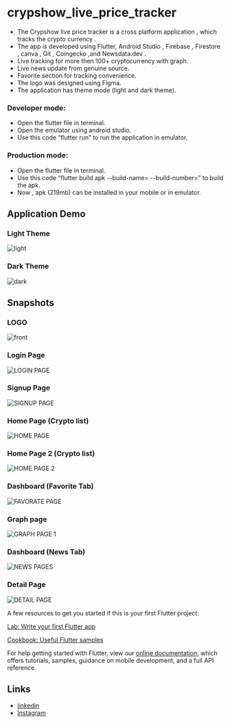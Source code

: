 # crypshow_live_price_tracker
- The Crypshow live price tracker is a cross platform application , which tracks the crypto currency . 
- The app is developed using Flutter, Android Studio , Firebase , Firestore , canva , Git , Coingecko ,and  Newsdata.dev .
- Live tracking for more then 100+ cryptocurrency with graph.
- Live news update from genuine source. 
- Favorite section for tracking convenience.
- The logo was designed using Figma.
- The application has theme mode (light and dark theme).

### Developer mode:
- Open the flutter file in terminal.
- Open the emulator using android studio.
- Use this code “flutter run” to run the application in emulator.

### Production mode:
- Open the flutter file in terminal.
- Use this code “flutter build apk --build-name=  --build-number=” to build the apk. 
- Now , apk (219mb) can be installed in your mobile or in emulator. 

## Application Demo

### Light Theme
![light](https://github.com/seenimd/crypshow_live_price_tracker/assets/93048317/dd67bc0a-27a6-44ea-a59e-23d46d97f9e8)

### Dark Theme

![dark](https://github.com/seenimd/crypshow_live_price_tracker/assets/93048317/310f74cd-e135-49fd-a37e-083638931439)


## Snapshots
### LOGO 
![front](https://github.com/seenimd/crypshow_live_price_tracker/assets/93048317/68108a72-9e82-4ae7-a1b0-20f4d352615c)
### Login Page
![LOGIN PAGE](https://github.com/seenimd/crypshow_live_price_tracker/assets/93048317/59ccdf8e-0de4-4513-9763-5d97ded66242)
### Signup Page
![SIGNUP PAGE](https://github.com/seenimd/crypshow_live_price_tracker/assets/93048317/6d7f0d29-7c2c-40bb-bba3-d6ce1f8b319d)
### Home Page (Crypto list)
![HOME PAGE](https://github.com/seenimd/crypshow_live_price_tracker/assets/93048317/4e8b3449-d9e1-4478-9268-38ea8b4d6f1d)
### Home Page 2 (Crypto list)
![HOME PAGE 2](https://github.com/seenimd/crypshow_live_price_tracker/assets/93048317/2e764b66-64e5-44e2-8dae-2f012679abcb)
### Dashboard (Favorite Tab)
![FAVORATE PAGE](https://github.com/seenimd/crypshow_live_price_tracker/assets/93048317/fb29aacf-dec8-47c6-bac5-b3081b880c39)
### Graph page
![GRAPH PAGE 1](https://github.com/seenimd/crypshow_live_price_tracker/assets/93048317/3b28262e-9e96-45a0-99fd-7288bdbba89c)
### Dashboard (News Tab)
![NEWS PAGES](https://github.com/seenimd/crypshow_live_price_tracker/assets/93048317/f2f247ae-3d3d-4a71-bcdb-2e416b0513fd)
### Detail Page 
![DETAIL PAGE](https://github.com/seenimd/crypshow_live_price_tracker/assets/93048317/72ffc6d2-f873-45f5-9313-c1213c4e56db)









A few resources to get you started if this is your first Flutter project:

[Lab: Write your first Flutter app](https://flutter.dev/docs/get-started/codelab)

[Cookbook: Useful Flutter samples](https://flutter.dev/docs/cookbook)

For help getting started with Flutter, view our
[online documentation](https://flutter.dev/docs), which offers tutorials,
samples, guidance on mobile development, and a full API reference.

## Links
* [linkedin](https://www.linkedin.com/in/seeni-mohamed-a-24897b1a0/)
* [Instagram](https://www.instagram.com/seeni_md___/)